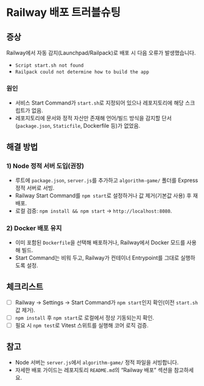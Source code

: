 # Railway 배포 트러블슈팅

## 증상
Railway에서 자동 감지(Launchpad/Railpack)로 배포 시 다음 오류가 발생했습니다.

- `Script start.sh not found`
- `Railpack could not determine how to build the app`

### 원인
- 서비스 Start Command가 `start.sh`로 지정되어 있으나 레포지토리에 해당 스크립트가 없음.
- 레포지토리에 문서와 정적 자산만 존재해 언어/빌드 방식을 감지할 단서(`package.json`, `Staticfile`, Dockerfile 등)가 없었음.

## 해결 방법
### 1) Node 정적 서버 도입(권장)
- 루트에 `package.json`, `server.js`를 추가하고 `algorithm-game/` 폴더를 Express 정적 서버로 서빙.
- Railway Start Command를 `npm start`로 설정하거나 값 제거(기본값 사용) 후 재배포.
- 로컬 검증: `npm install && npm start` → `http://localhost:8080`.

### 2) Docker 배포 유지
- 이미 포함된 `Dockerfile`을 선택해 배포하거나, Railway에서 Docker 모드를 사용해 빌드.
- Start Command는 비워 두고, Railway가 컨테이너 Entrypoint를 그대로 실행하도록 설정.

## 체크리스트
- [ ] Railway → Settings → Start Command가 `npm start`인지 확인(이전 `start.sh` 값 제거).
- [ ] `npm install` 후 `npm start`로 로컬에서 정상 기동되는지 확인.
- [ ] 필요 시 `npm test`로 Vitest 스위트를 실행해 코어 로직 검증.

## 참고
- Node 서버는 `server.js`에서 `algorithm-game/` 정적 파일을 서빙합니다.
- 자세한 배포 가이드는 레포지토리 `README.md`의 “Railway 배포” 섹션을 참고하세요.
